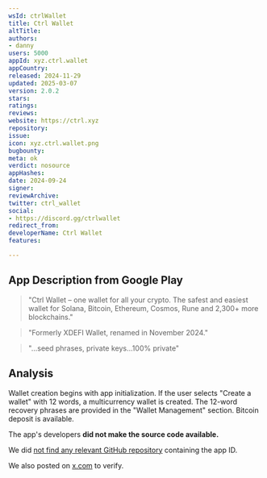 ```yaml
---
wsId: ctrlWallet
title: Ctrl Wallet
altTitle: 
authors:
- danny 
users: 5000
appId: xyz.ctrl.wallet
appCountry: 
released: 2024-11-29
updated: 2025-03-07
version: 2.0.2
stars: 
ratings: 
reviews: 
website: https://ctrl.xyz
repository: 
issue: 
icon: xyz.ctrl.wallet.png
bugbounty: 
meta: ok
verdict: nosource
appHashes: 
date: 2024-09-24
signer: 
reviewArchive: 
twitter: ctrl_wallet
social:
- https://discord.gg/ctrlwallet 
redirect_from: 
developerName: Ctrl Wallet
features: 

---
```


## App Description from Google Play

> "Ctrl Wallet – one wallet for all your crypto. The safest and easiest wallet for Solana, Bitcoin, Ethereum, Cosmos, Rune and 2,300+ more blockchains."

> "Formerly XDEFI Wallet, renamed in November 2024."

> "...seed phrases, private keys...100% private"

## Analysis 

Wallet creation begins with app initialization. If the user selects "Create a wallet" with 12 words, a multicurrency wallet is created. The 12-word recovery phrases are provided in the "Wallet Management" section. Bitcoin deposit is available. 

The app's developers **did not make the source code available.**

We did [not find any relevant GitHub repository](https://github.com/search?q=xyz.ctrl.wallet&type=code) containing the app ID.

We also posted on [x.com](https://x.com/dannybuntu/status/1900819210101813276) to verify.
